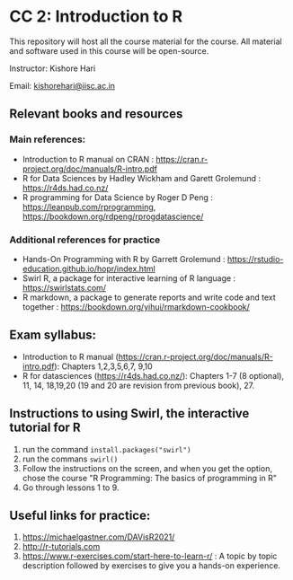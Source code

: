 # CC 2: Introduction to R

This repository will host all the course material for the course. All material and software used in this course will be open-source. 

Instructor: Kishore Hari

Email: kishorehari@iisc.ac.in

## Relevant books and resources

### Main references:

- Introduction to R manual on CRAN : https://cran.r-project.org/doc/manuals/R-intro.pdf
- R for Data Sciences by Hadley Wickham and Garett Grolemund : https://r4ds.had.co.nz/
- R programming for Data Science by Roger D Peng : https://leanpub.com/rprogramming, https://bookdown.org/rdpeng/rprogdatascience/

### Additional references for practice
- Hands-On Programming with R by Garrett Grolemund : https://rstudio-education.github.io/hopr/index.html
- Swirl R, a package for interactive learning of R language : https://swirlstats.com/
- R markdown, a package to generate reports and write code and text together : https://bookdown.org/yihui/rmarkdown-cookbook/

## Exam syllabus:
- Introduction to R manual (https://cran.r-project.org/doc/manuals/R-intro.pdf): Chapters 1,2,3,5,6,7, 9,10
- R for datasciences (https://r4ds.had.co.nz/): Chapters 1-7 (8 optional), 11, 14, 18,19,20 (19 and 20 are revision from previous book), 27.

## Instructions to using Swirl, the interactive tutorial for R

1. run the command `install.packages("swirl")`
2. run the commans `swirl()`
3. Follow the instructions on the screen, and when you get the option, chose the course "R Programming: The basics of programming in R"
4. Go through lessons 1 to 9.

## Useful links for practice:

1. https://michaelgastner.com/DAVisR2021/
2. http://r-tutorials.com
3. https://www.r-exercises.com/start-here-to-learn-r/ : A topic by topic description followed by exercises to give you a hands-on experience.
